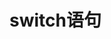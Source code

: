 # switch语句

<!--@include: 8-1.md-->

<!--@include: 8-2.md-->

<!--@include: 8-3.md-->

<!--@include: 8-4.md-->

<!--@include: 8-5.md-->

<!--@include: 8-6.md-->


